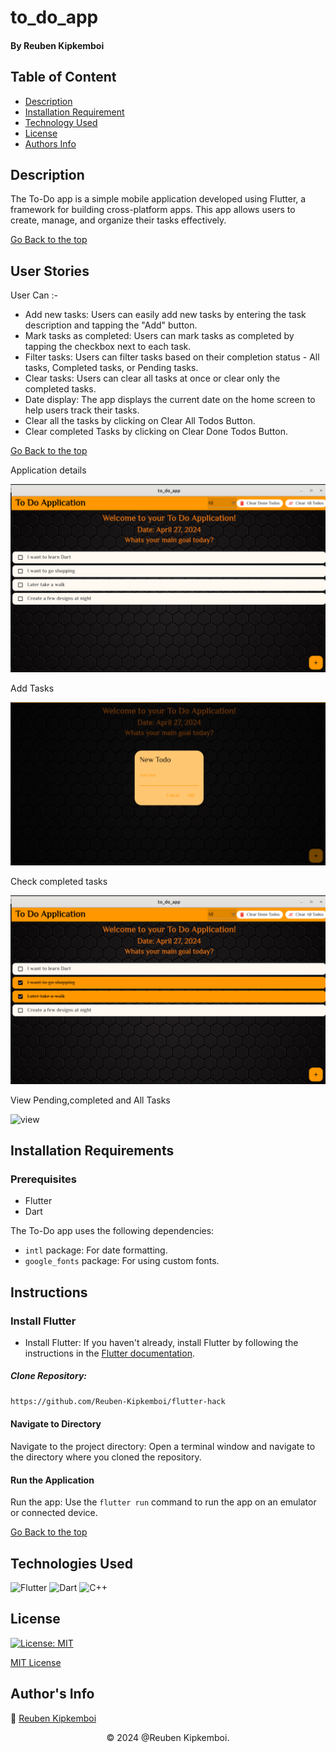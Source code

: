 # to_do_app

#### By Reuben Kipkemboi

## Table of Content

- [Description](#description)
- [Installation Requirement](#installation-requirements)
- [Technology Used](#technologies-used)
- [License](#license)
- [Authors Info](#authors-info)

## Description

The To-Do app is a simple mobile application developed using Flutter, a framework for building cross-platform apps. This app allows users to create, manage, and organize their tasks effectively.

[Go Back to the top](#to_do_app)

## User Stories

User Can :-

- Add new tasks: Users can easily add new tasks by entering the task description and tapping the "Add" button.
- Mark tasks as completed: Users can mark tasks as completed by tapping the checkbox next to each task.
- Filter tasks: Users can filter tasks based on their completion status - All tasks, Completed tasks, or Pending tasks.
- Clear tasks: Users can clear all tasks at once or clear only the completed tasks.
- Date display: The app displays the current date on the home screen to help users track their tasks.
- Clear all the tasks by clicking on Clear All Todos Button.
- Clear completed Tasks by clicking on Clear Done Todos Button.

[Go Back to the top](#to_do_app)

Application details

![Quotes](./assets/images/general.png)

Add Tasks

![Add screen](./assets/images/add.png)

Check completed tasks

![completed ](./assets/images/completed.png)

View Pending,completed and All Tasks

![view](./static/images/filter.png)

## Installation Requirements

### Prerequisites

- Flutter
- Dart

The To-Do app uses the following dependencies:

- `intl` package: For date formatting.
- `google_fonts` package: For using custom fonts.

## Instructions

### Install Flutter

- Install Flutter: If you haven't already, install Flutter by following the instructions in the [Flutter documentation](https://flutter.dev/docs/get-started/install).

##### Clone Repository:

```bash
https://github.com/Reuben-Kipkemboi/flutter-hack

```

#### Navigate to Directory

Navigate to the project directory: Open a terminal window and navigate to the directory where you cloned the repository.

#### Run the Application

Run the app: Use the `flutter run` command to run the app on an emulator or connected device.

[Go Back to the top](#to_do_app)

## Technologies Used

![Flutter](https://img.shields.io/badge/Flutter-%2302569B.svg?style=for-the-badge&logo=Flutter&logoColor=white)
![Dart](https://img.shields.io/badge/dart-%230175C2.svg?style=for-the-badge&logo=dart&logoColor=white)
![C++](https://img.shields.io/badge/c++-%2300599C.svg?style=for-the-badge&logo=c%2B%2B&logoColor=white)

## License

[![License: MIT](https://img.shields.io/badge/License-MIT-yellow.svg)](https://opensource.org/licenses/MIT)

[MIT License](LICENSE)

## Author's Info

:email: [Reuben Kipkemboi](https://gmail.com)

<p align = "center">
    &copy; 2024 @Reuben Kipkemboi.
</p>

